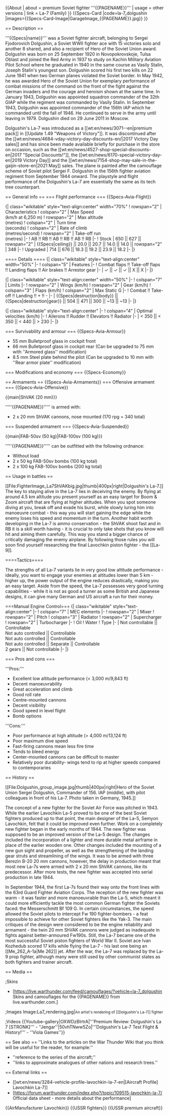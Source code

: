 {{About
| about = premium Soviet fighter '''{{PAGENAME}}'''
| usage = other versions
| link = La-7 (Family)
}}
{{Specs-Card
|code=la-7_dolgushin
|images={{Specs-Card-Image|GarageImage_{{PAGENAME}}.jpg}}
}}

== Description ==
<!-- ''In the description, the first part should be about the history of and the creation and combat usage of the aircraft, as well as its key features. In the second part, tell the reader about the aircraft in the game. Insert a screenshot of the vehicle, so that if the novice player does not remember the vehicle by name, he will immediately understand what kind of vehicle the article is talking about.'' -->
'''{{Specs|name}}''' was a Soviet fighter aircraft, belonging to Sergei Fjodorovich Dolgushin, a Soviet WWII fighter ace with 15 victories solo and another 8 shared, and also a recipient of Hero of the Soviet Union award. Dolgushin was born on 25 September 1920 in Novopokrovskoje, Tulsa Oblast and joined the Red Army in 1937 to study on Kachin Military Aviation Pilot School where he graduated in 1940 in the same course as Vasily Stalin, Joseph Stalin's youngest son. Dolgushin scored his first two kills on 22 June 1941 when two German planes violated the Soviet border. In May 1942, he was awarded Hero of the Soviet Union for exemplary performance of combat missions of the command on the front of the fight against the German invaders and the courage and heroism shown at the same time. In January 1943, Dolgushin was appointed squadron commander of the 32th GIAP while the regiment was commanded by Vasily Stalin. In September 1943, Dolgushin was appointed commander of the 156th IAP which he commanded until the fall of 1946. He continued to serve in the army until leaving in 1979. Dolgushin died on 29 June 2011 in Moscow.

Dolgushin's La-7 was introduced as a [[wt:en/news/3071--en|premium pack]] in [[Update 1.49 "Weapons of Victory"]]. It was discontinued after the [[wt:en/news/4684-vday-victory-day-discounts-en/|2017 Victory Day sales]] and has since been made available briefly for purchase in the store on occasion, such as the [[wt:en/news/4527-shop-special-discounts-en|2017 "Special Discounts!"]], the [[wt:en/news/6170-special-victory-day-en|2019 Victory Day]] and the [[wt:en/news/7154-shop-may-sale-in-the-gaijin-store-en|2021 May]] sales. The plane is painted after the camouflage scheme of Soviet pilot Sergei F. Dolgushin in the 156th fighter aviation regiment from September 1944 onward. The playstyle and flight performance of the Dolgushin's La-7 are essentially the same as its tech tree counterpart.

== General info ==
=== Flight performance ===
{{Specs-Avia-Flight}}
<!-- ''Describe how the aircraft behaves in the air. Speed, manoeuvrability, acceleration and allowable loads - these are the most important characteristics of the vehicle.'' -->

{| class="wikitable" style="text-align:center" width="70%"
! rowspan="2" | Characteristics
! colspan="2" | Max Speed<br>(km/h at 6,250 m)
! rowspan="2" | Max altitude<br>(metres)
! colspan="2" | Turn time<br>(seconds)
! colspan="2" | Rate of climb<br>(metres/second)
! rowspan="2" | Take-off run<br>(metres)
|-
! AB !! RB !! AB !! RB !! AB !! RB
|-
! Stock
| 650 || 627 || rowspan="2" | {{Specs|ceiling}} || 20.0 || 20.7 || 14.0 || 14.0 || rowspan="2" | 348
|-
! Upgraded
| 714 || 676 || 18.3 || 19.2 || 23.9 || 18.2
|-
|}

==== Details ====
{| class="wikitable" style="text-align:center" width="50%"
|-
! colspan="5" | Features
|-
! Combat flaps !! Take-off flaps !! Landing flaps !! Air brakes !! Arrestor gear
|-
| ✓ || ✓ || ✓ || X || X     <!-- ✓ -->
|-
|}

{| class="wikitable" style="text-align:center" width="50%"
|-
! colspan="7" | Limits
|-
! rowspan="2" | Wings (km/h)
! rowspan="2" | Gear (km/h)
! colspan="3" | Flaps (km/h)
! colspan="2" | Max Static G
|-
! Combat !! Take-off !! Landing !! + !! -
|-
| {{Specs|destruction|body}} || {{Specs|destruction|gear}} || 504 || 471 || 300 || ~13 || ~13
|-
|}

{| class="wikitable" style="text-align:center"
|-
! colspan="4" | Optimal velocities (km/h)
|-
! Ailerons !! Rudder !! Elevators !! Radiator
|-
| < 350 || < 350 || < 440 || > 230
|-
|}

=== Survivability and armour ===
{{Specs-Avia-Armour}}
<!-- ''Examine the survivability of the aircraft. Note how vulnerable the structure is and how secure the pilot is, whether the fuel tanks are armoured, etc. Describe the armour, if there is any, and also mention the vulnerability of other critical aircraft systems.'' -->

* 55 mm Bulletproof glass in cockpit front
* 66 mm Bulletproof glass in cockpit rear (Can be upgraded to 75 mm with ''Armored glass'' modification)
* 8.5 mm Steel plate behind the pilot (Can be upgraded to 10 mm with ''Rear armor plate'' modification)

=== Modifications and economy ===
{{Specs-Economy}}

== Armaments ==
{{Specs-Avia-Armaments}}
=== Offensive armament ===
{{Specs-Avia-Offensive}}
<!-- ''Describe the offensive armament of the aircraft, if any. Describe how effective the cannons and machine guns are in a battle, and also what belts or drums are better to use. If there is no offensive weaponry, delete this subsection.'' -->
{{main|ShVAK (20 mm)}}

'''''{{PAGENAME}}''''' is armed with:

* 2 x 20 mm ShVAK cannons, nose mounted (170 rpg = 340 total)

=== Suspended armament ===
{{Specs-Avia-Suspended}}
<!-- ''Describe the aircraft's suspended armament: additional cannons under the wings, bombs, rockets and torpedoes. This section is especially important for bombers and attackers. If there is no suspended weaponry remove this subsection.'' -->
{{main|FAB-50sv (50 kg)|FAB-100sv (100 kg)}}

'''''{{PAGENAME}}''''' can be outfitted with the following ordnance:

* Without load
* 2 x 50 kg FAB-50sv bombs (100 kg total)
* 2 x 100 kg FAB-100sv bombs (200 kg total)

== Usage in battles ==
<!-- ''Describe the tactics of playing in the aircraft, the features of using aircraft in a team and advice on tactics. Refrain from creating a "guide" - do not impose a single point of view, but instead, give the reader food for thought. Examine the most dangerous enemies and give recommendations on fighting them. If necessary, note the specifics of the game in different modes (AB, RB, SB).'' -->
[[File:FighterImage_La7ShVAKbig.jpg|thumb|400px|right|Dolgushin's La-7.]]
The key to staying alive in the La-7 lies in deceiving the enemy. By flying at around 4.5 km altitude you present yourself as an easy target for Boom & Zoom aircraft that are flying at higher altitudes. When you spot someone diving at you, break off and evade his burst, while slowly luring him into manoeuvre combat - this way you will start gaining the edge while the enemy loses his speed and momentum in the turn. Another habit worth developing in the La-7 is ammo conservation - the ShVAK shoot fast and in RB it is a skill worth having - it is crucial to only take shots that you know will hit and aiming them carefully. This way you stand a bigger chance of critically damaging the enemy airplane. By following those rules you will soon find yourself researching the final Lavochkin piston fighter - the [[La-9]].

====Tactics====
<!--Specific methods of play in different situations, label the methods with pros and cons (if possible) based on vehicle's performances (i.e. Me 262 playing as a fighter or anti-bomber)-->
The strengths of all La-7 variants lie in very good low altitude performance - ideally, you want to engage your enemies at altitudes lower than 5 km - higher up, the power output of the engine reduces drastically, making you an easy target. Aside from the speed, the La-7 possesses very good turning capabilities - while it is not as good a turner as some British and Japanese designs, it can give many German and US aircraft a run for their money.

===Manual Engine Control===
{| class="wikitable" style="text-align:center"
|-
! colspan="7" | MEC elements
|-
! rowspan="2" | Mixer
! rowspan="2" | Pitch
! colspan="3" | Radiator
! rowspan="2" | Supercharger
! rowspan="2" | Turbocharger
|-
! Oil
! Water
! Type
|-
| Not controllable || Controllable<br>Not auto controlled || Controllable<br>Not auto controlled || Controllable<br>Not auto controlled || Separate || Controllable<br>2 gears || Not controllable
|-
|}

=== Pros and cons ===
<!-- ''Summarise and briefly evaluate the vehicle in terms of its characteristics and combat effectiveness. Mark its pros and cons in the bulleted list. Try not to use more than 6 points for each of the characteristics. Avoid using categorical definitions such as "bad", "good" and the like - use substitutions with softer forms such as "inadequate" and "effective".'' -->

'''Pros:'''

* Excellent low altitude performance (< 3,000 m/9,843 ft)
* Decent manoeuvrability
* Great acceleration and climb
* Good roll rate
* Centre-mounted cannons
* Decent visibility
* Good speed in level flight
* Bomb options

'''Cons:'''

* Poor performance at high altitude (> 4,000 m/13,124 ft)
* Poor maximum dive speed
* Fast-firing cannons mean less fire time
* Tends to bleed energy
* Center-mounted cannons can be difficult to master
* Relatively poor durability- wings tend to rip at higher speeds compared to contemporaries

== History ==
<!-- ''Describe the history of the creation and combat usage of the aircraft in more detail than in the introduction. If the historical reference turns out to be too long, take it to a separate article, taking a link to the article about the vehicle and adding a block "/History" (example: <nowiki>https://wiki.warthunder.com/(Vehicle-name)/History</nowiki>) and add a link to it here using the <code>main</code> template. Be sure to reference text and sources by using <code><nowiki><ref></ref></nowiki></code>, as well as adding them at the end of the article with <code><nowiki><references /></nowiki></code>. This section may also include the vehicle's dev blog entry (if applicable) and the in-game encyclopedia description (under <code><nowiki>=== In-game description ===</nowiki></code>, also if applicable).'' -->
[[File:Dolgushin_group_image.jpg|thumb|400px|right|Hero of the Soviet Union Sergei Dolgushin, Commander of 156. IAP (middle), with pilot colleagues in front of his La-7. Photo taken in Germany, 1945.]]

The concept of a new fighter for the Soviet Air Force was pitched in 1943. While the earlier Lavochkin La-5 proved to be one of the best Soviet fighters produced up to that point, the main designer of the La-5, Semyon Lavochkin, felt that it could be improved even further. Work on a completely new fighter began in the early months of 1944. The new fighter was supposed to be an improved version of the La-5 design. The changes included the incorporation of a lighter and more durable metal airframe in place of the earlier wooden one. Other changes included the mounting of a new gun sight and propeller, as well as the strengthening of the landing gear struts and streamlining of the wings. It was to be armed with three Berezin B-20 20 mm cannons, however, the delay in production meant that most new La-7s were armed with 2 x 20 mm ShVAK cannons, like its predecessor. After more tests, the new fighter was accepted into serial production in late 1944.

In September 1944, the first La-7s found their way onto the front lines with the 63rd Guard Fighter Aviation Corps. The reception of the new fighter was warm - it was faster and more manoeuvrable than the La-5, which meant it could more efficiently tackle the most common German fighter the Soviets faced: the Messerschmitt Bf 109 G. In certain circumstances, the speed allowed the Soviet pilots to intercept Fw 190 fighter-bombers - a feat impossible to achieve for other Soviet fighters like the Yak-3. The main critiques of the design were considered to be the engine reliability and armament - the twin 20 mm ShVAK cannons were judged as inadequate in fights against better-armoured Fw190s. Still, the La-7 became one of the most successful Soviet piston fighters of World War II. Soviet ace Ivan Kozhedub scored 17 kills while flying the La-7 - his last one being an [[Me_262_A-1a|Me 262]] jet. After the war, the La-7 was replaced by the La-9 prop fighter, although many were still used by other communist states as both fighters and trainer aircraft.

== Media ==
<!-- ''Excellent additions to the article would be video guides, screenshots from the game, and photos.'' -->

;Skins
* [https://live.warthunder.com/feed/camouflages/?vehicle=la-7_dolgushin Skins and camouflages for the {{PAGENAME}} from live.warthunder.com.]

;Images
<gallery mode="packed-hover"  heights="150">
Image:La7_rendering.jpg|<small>An artist's rendering of [[Dolgushin's La-7]] fighter</small>
</gallery>

;Videos
{{Youtube-gallery|OXWDzBIrtrA|'''Premium Review: Dolgushin's La 7 [STRONK]''' - ''Jengar''|50vhTNww5Zo|'''Dolgushin's La-7 Test Flight & History!''' - ''Viola Games''}}

== See also ==
''Links to the articles on the War Thunder Wiki that you think will be useful for the reader, for example:''
* ''reference to the series of the aircraft;''
* ''links to approximate analogues of other nations and research trees.''

== External links ==
<!-- ''Paste links to sources and external resources, such as:''
* ''topic on the official game forum;''
* ''other literature.'' -->

* [[wt:en/news/3284-vehicle-profile-lavochkin-la-7-en|[Aircraft Profile] Lavochkin La-7]]
* [https://forum.warthunder.com/index.php?/topic/109515-lavochkin-la-7/ Official data sheet - more details about the performance]

{{AirManufacturer Lavochkin}}
{{USSR fighters}}
{{USSR premium aircraft}}